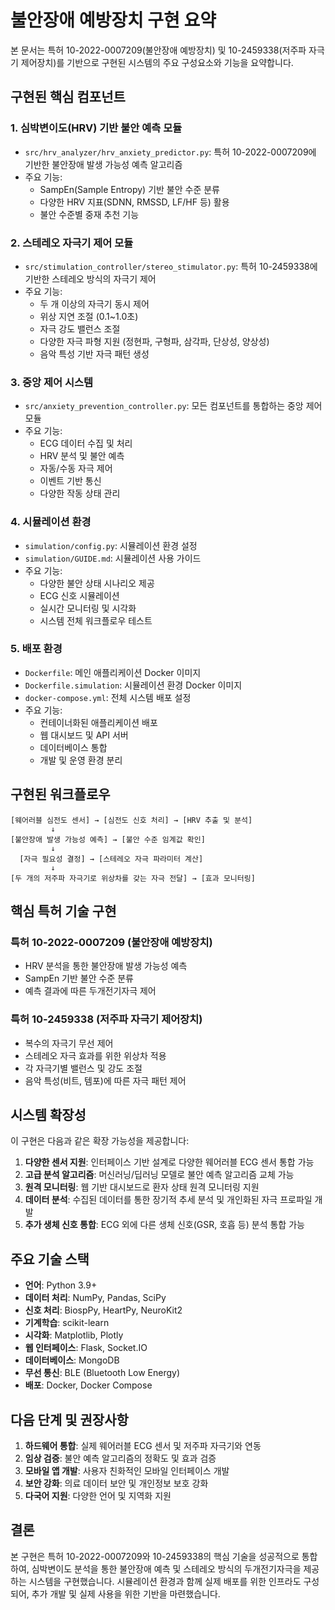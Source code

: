 # 불안장애 예방장치 구현 요약

본 문서는 특허 10-2022-0007209(불안장애 예방장치) 및 10-2459338(저주파 자극기 제어장치)를 기반으로 구현된 시스템의 주요 구성요소와 기능을 요약합니다.

## 구현된 핵심 컴포넌트

### 1. 심박변이도(HRV) 기반 불안 예측 모듈
- `src/hrv_analyzer/hrv_anxiety_predictor.py`: 특허 10-2022-0007209에 기반한 불안장애 발생 가능성 예측 알고리즘
- 주요 기능:
  - SampEn(Sample Entropy) 기반 불안 수준 분류
  - 다양한 HRV 지표(SDNN, RMSSD, LF/HF 등) 활용
  - 불안 수준별 중재 추천 기능

### 2. 스테레오 자극기 제어 모듈
- `src/stimulation_controller/stereo_stimulator.py`: 특허 10-2459338에 기반한 스테레오 방식의 자극기 제어
- 주요 기능:
  - 두 개 이상의 자극기 동시 제어
  - 위상 지연 조절 (0.1~1.0초)
  - 자극 강도 밸런스 조절
  - 다양한 자극 파형 지원 (정현파, 구형파, 삼각파, 단상성, 양상성)
  - 음악 특성 기반 자극 패턴 생성

### 3. 중앙 제어 시스템
- `src/anxiety_prevention_controller.py`: 모든 컴포넌트를 통합하는 중앙 제어 모듈
- 주요 기능:
  - ECG 데이터 수집 및 처리
  - HRV 분석 및 불안 예측
  - 자동/수동 자극 제어
  - 이벤트 기반 통신
  - 다양한 작동 상태 관리

### 4. 시뮬레이션 환경
- `simulation/config.py`: 시뮬레이션 환경 설정
- `simulation/GUIDE.md`: 시뮬레이션 사용 가이드
- 주요 기능:
  - 다양한 불안 상태 시나리오 제공
  - ECG 신호 시뮬레이션
  - 실시간 모니터링 및 시각화
  - 시스템 전체 워크플로우 테스트

### 5. 배포 환경
- `Dockerfile`: 메인 애플리케이션 Docker 이미지
- `Dockerfile.simulation`: 시뮬레이션 환경 Docker 이미지
- `docker-compose.yml`: 전체 시스템 배포 설정
- 주요 기능:
  - 컨테이너화된 애플리케이션 배포
  - 웹 대시보드 및 API 서버
  - 데이터베이스 통합
  - 개발 및 운영 환경 분리

## 구현된 워크플로우

```
[웨어러블 심전도 센서] → [심전도 신호 처리] → [HRV 추출 및 분석]
         ↓
[불안장애 발생 가능성 예측] → [불안 수준 임계값 확인]
         ↓
  [자극 필요성 결정] → [스테레오 자극 파라미터 계산]
         ↓
[두 개의 저주파 자극기로 위상차를 갖는 자극 전달] → [효과 모니터링]
```

## 핵심 특허 기술 구현

### 특허 10-2022-0007209 (불안장애 예방장치)
- HRV 분석을 통한 불안장애 발생 가능성 예측
- SampEn 기반 불안 수준 분류
- 예측 결과에 따른 두개전기자극 제어

### 특허 10-2459338 (저주파 자극기 제어장치)
- 복수의 자극기 무선 제어
- 스테레오 자극 효과를 위한 위상차 적용
- 각 자극기별 밸런스 및 강도 조절
- 음악 특성(비트, 템포)에 따른 자극 패턴 제어

## 시스템 확장성

이 구현은 다음과 같은 확장 가능성을 제공합니다:

1. **다양한 센서 지원**: 인터페이스 기반 설계로 다양한 웨어러블 ECG 센서 통합 가능
2. **고급 분석 알고리즘**: 머신러닝/딥러닝 모델로 불안 예측 알고리즘 교체 가능
3. **원격 모니터링**: 웹 기반 대시보드로 환자 상태 원격 모니터링 지원
4. **데이터 분석**: 수집된 데이터를 통한 장기적 추세 분석 및 개인화된 자극 프로파일 개발
5. **추가 생체 신호 통합**: ECG 외에 다른 생체 신호(GSR, 호흡 등) 분석 통합 가능

## 주요 기술 스택

- **언어**: Python 3.9+
- **데이터 처리**: NumPy, Pandas, SciPy
- **신호 처리**: BiospPy, HeartPy, NeuroKit2
- **기계학습**: scikit-learn
- **시각화**: Matplotlib, Plotly
- **웹 인터페이스**: Flask, Socket.IO
- **데이터베이스**: MongoDB
- **무선 통신**: BLE (Bluetooth Low Energy)
- **배포**: Docker, Docker Compose

## 다음 단계 및 권장사항

1. **하드웨어 통합**: 실제 웨어러블 ECG 센서 및 저주파 자극기와 연동
2. **임상 검증**: 불안 예측 알고리즘의 정확도 및 효과 검증
3. **모바일 앱 개발**: 사용자 친화적인 모바일 인터페이스 개발
4. **보안 강화**: 의료 데이터 보안 및 개인정보 보호 강화
5. **다국어 지원**: 다양한 언어 및 지역화 지원

## 결론

본 구현은 특허 10-2022-0007209와 10-2459338의 핵심 기술을 성공적으로 통합하여, 심박변이도 분석을 통한 불안장애 예측 및 스테레오 방식의 두개전기자극을 제공하는 시스템을 구현했습니다. 시뮬레이션 환경과 함께 실제 배포를 위한 인프라도 구성되어, 추가 개발 및 실제 사용을 위한 기반을 마련했습니다.
